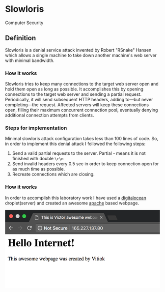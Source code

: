 # Slowloris 
Computer Security

## Definition

Slowloris is a denial service attack invented by Robert "RSnake" Hansen which allows a single machine to take down another machine's web server with minimal bandwidth.


### How it works

Slowloris tries to keep many connections to the target web server open and hold them open as long as possible. It accomplishes this by opening connections to the target web server and sending a partial request. Periodically, it will send subsequent HTTP headers, adding to—but never completing—the request. Affected servers will keep these connections open, filling their maximum concurrent connection pool, eventually denying additional connection attempts from clients.

### Steps for implementation

Minimal slowloris attack configuration takes less than 100 lines of code. So, in order to implement this denial attack I followed the following steps:

1. Send a valid partial requests to the server. Partial - means it is not finished with double `\r\n`
2. Send invalid headers every 0.5 sec in order to keep connection open for as much time as possible.
3. Recreate connections which are closing.

### How it works

In order to accomplish this laboratory work I have used a [digitalocean](https://www.digitalocean.com/) droplet(server) and created an awesome [apache](https://httpd.apache.org/) based webpage.

![Webpage](./docs/Webpage.png)